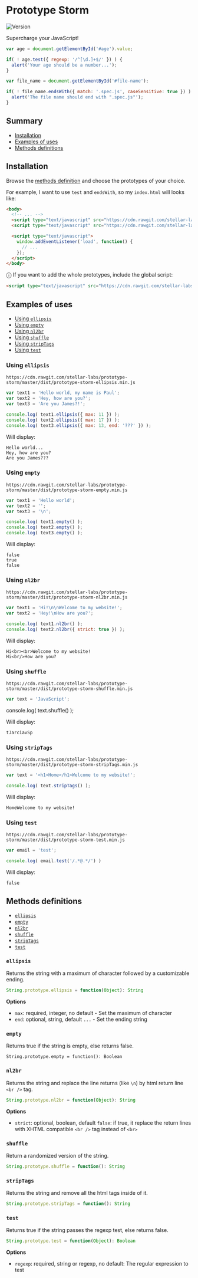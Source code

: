 # Prototype Storm

![Version](https://img.shields.io/badge/version-dev-orange.svg)

Supercharge your JavaScript!

```javascript
var age = document.getElementById('#age').value;

if( ! age.test({ regexp: '/^[\d.]+$/' }) ) {
  alert('Your age should be a number...');
}
```

```javascript
var file_name = document.getElementById('#file-name');

if( ! file_name.endsWith({ match: '.spec.js', caseSensitive: true }) ) {
  alert('The file name should end with ".spec.js"');
}
```

## Summary

- [Installation](#installation)
- [Examples of uses](#examples-of-uses)
- [Methods definitions](#methods-definitions)

## Installation

Browse the [methods definition](#methods-definitions) and choose the prototypes of your choice. 

For example, I want to use `test` and `endsWith`, so my `index.html` will looks like:

```html
<body>
  <!-- ... -->
  <script type="text/javascript" src="https://cdn.rawgit.com/stellar-labs/prototype-storm/master/dist/prototype-storm-test.min.js"></script>
  <script type="text/javascript" src="https://cdn.rawgit.com/stellar-labs/prototype-storm/master/dist/prototype-storm-ends-with.min.js"></script>

  <script type="text/javascript">
    window.addEventListener('load', function() {
      // ...
    });
  </script>
</body>
```

ⓘ If you want to add the whole prototypes, include the global script:

```html
<script type="text/javascript" src="https://cdn.rawgit.com/stellar-labs/prototype-storm/master/dist/prototype-storm.min.js"></script>
```

## Examples of uses

- [Using `ellipsis`](#using-ellipsis)
- [Using `empty`](#using-empty)
- [Using `nl2br`](#using-nl2br)
- [Using `shuffle`](#using-shuffle)
- [Using `stripTags`](#using-striptags)
- [Using `test`](#using-test)

### Using `ellipsis`

```
https://cdn.rawgit.com/stellar-labs/prototype-storm/master/dist/prototype-storm-ellipsis.min.js
```

```javascript
var text1 = 'Hello world, my name is Paul';
var text2 = 'Hey, how are you?';
var text3 = 'Are you James?!';

console.log( text1.ellipsis({ max: 11 }) );
console.log( text2.ellipsis({ max: 17 }) );
console.log( text3.ellipsis({ max: 13, end: '???' }) );
```

Will display:

```
Hello world...
Hey, how are you?
Are you James???
```

### Using `empty`

```
https://cdn.rawgit.com/stellar-labs/prototype-storm/master/dist/prototype-storm-empty.min.js
```

```javascript
var text1 = 'Hello world';
var text2 = '';
var text3 = '\n';

console.log( text1.empty() );
console.log( text2.empty() );
console.log( text3.empty() );
```

Will display:

```
false
true
false
```

### Using `nl2br`

```
https://cdn.rawgit.com/stellar-labs/prototype-storm/master/dist/prototype-storm-nl2br.min.js
```

```javascript
var text1 = 'Hi!\n\nWelcome to my website!';
var text2 = 'Hey!\nHow are you?';

console.log( text1.nl2br() );
console.log( text2.nl2br({ strict: true }) );
```

Will display:

```
Hi<br><br>Welcome to my website!
Hi<br/>How are you?
```

### Using `shuffle`

```
https://cdn.rawgit.com/stellar-labs/prototype-storm/master/dist/prototype-storm-shuffle.min.js
```

```javascript
var text = 'JavaScript';
```

console.log( text.shuffle() );


Will display:

```
tJarciavSp
```

### Using `stripTags`

```
https://cdn.rawgit.com/stellar-labs/prototype-storm/master/dist/prototype-storm-stripTags.min.js
```

```javascript
var text = '<h1>Home</h1>Welcome to my website!';

console.log( text.stripTags() );
```

Will display:

```
HomeWelcome to my website!
```

### Using `test`

```
https://cdn.rawgit.com/stellar-labs/prototype-storm/master/dist/prototype-storm-test.min.js
```

```javascript
var email = 'test';

console.log( email.test('/.*@.*/') )
```

Will display:

```
false
```

## Methods definitions

- [`ellipsis`](#ellipsis)
- [`empty`](#empty)
- [`nl2br`](#nl2br)
- [`shuffle`](#shuffle)
- [`stripTags`](#stripTags)
- [`test`](#test)

### `ellipsis`

Returns the string with a maximum of character followed by a customizable ending.

```javascript
String.prototype.ellipsis = function(Object): String
```

**Options**

- `max`: required, integer, no default - Set the maximum of character
- `end`: optional, string, default `...` - Set the ending string

### `empty`

Returns true if the string is empty, else returns false.

```javasript
String.prototype.empty = function(): Boolean
```

### `nl2br`

Returns the string and replace the line returns (like `\n`) by html return line `<br />` tag.

```javascript
String.prototype.nl2br = function(Object): String
```

**Options**

- `strict`: optional, boolean, default `false`: if true, it replace the return lines with XHTML compatible `<br />` tag instead of `<br>`

### `shuffle`

Return a randomized version of the string.

```javascript
String.prototype.shuffle = function(): String
```

### `stripTags`

Returns the string and remove all the html tags inside of it.

```javascript
String.prototype.stripTags = function(): String
```

### `test`

Returns true if the string passes the regexp test, else returns false.

```javascript
String.prototype.test = function(Object): Boolean
```

**Options**

- `regexp`: required, string or regexp, no default: The regular expression to test